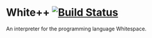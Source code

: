 # White++ [![Build Status](https://travis-ci.org/mzq42/Whitepp.svg)](https://travis-ci.org/mzq42/Whitepp)

An interpreter for the programming language Whitespace.
